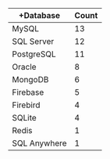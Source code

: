 |+Database | Count |
|------------ | -----------|
| MySQL | 13 |
| SQL Server | 12 |
| PostgreSQL | 11 |
| Oracle | 8 |
| MongoDB | 6 |
| Firebase | 5 |
| Firebird | 4 |
| SQLite | 4 |
| Redis | 1 |
| SQL Anywhere | 1 |
